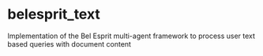 # belesprit_text
Implementation of the Bel Esprit multi-agent framework to process user text based queries with document content
